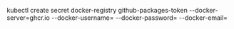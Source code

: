 kubectl create secret docker-registry github-packages-token --docker-server=ghcr.io --docker-username=<github-username> --docker-password=<github-personal-access-token>  --docker-email=<email-address>